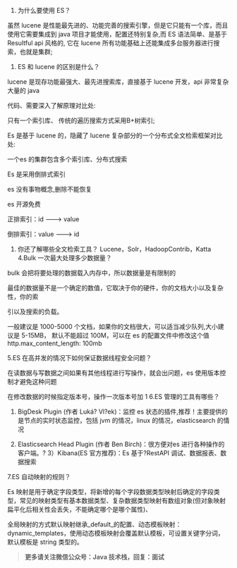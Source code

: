1.  为什么要使用 ES？

虽然 lucene 是性能最先进的、功能完善的搜索引擎，但是它只能有一个库，而且使用它需要集成到 java 项目才能使用，配置还特别复杂,而 ES 语法简单、是基于Resultful api 风格的, 它在 lucene 所有功能基础上还能集成多台服务器进行搜索，也就是集群;

1.  ES 和 lucene 的区别是什么？

lucene 是现存功能最强大、最先进搜索库，直接基于 lucene 开发，api 非常复杂大量的 java

代码、需要深入了解原理对比处:

只有一个索引库、 传统的遍历搜索方式采用B+树索引;

Es 是基于 lucene 的，隐藏了 lucene 复杂部分的一个分布式全文检索框架对比处:

一个es 的集群包含多个索引库、分布式搜索

Es 是采用倒排式索引

es 没有事物概念,删除不能恢复

es 开源免费

正排索引：id \-\--\> value

倒排索引：value \-\--\> id

1.  你还了解哪些全文检索工具？ Lucene，Solr，HadoopContrib，Katta 4.Bulk 一次最大处理多少数据量？

bulk 会把将要处理的数据载入内存中，所以数据量是有限制的

最佳的数据量不是一个确定的数值，它取决于你的硬件，你的文档大小以及复杂性，你的索

引以及搜索的负载。

一般建议是 1000-5000 个文档，如果你的文档很大，可以适当减少队列,大小建议是 5-15MB， 默认不能超过 100M，可以在 es 的配置文件中修改这个值 http.max\_content\_length: 100mb

5.ES 在高并发的情况下如何保证数据线程安全问题？

在读数据与写数据之间如果有其他线程进行写操作，就会出问题，es 使用版本控制才避免这种问题

在修改数据的时候指定版本号，操作一次版本号加 1 6.ES 管理的工具有哪些？

1.  BigDesk Plugin (作者 Luká? Vl?ek)：监控 es 状态的插件,推荐！主要提供的是节点的实时状态监控，包括 jvm 的情况，linux 的情况，elasticsearch 的情况

2.  Elasticsearch Head Plugin (作者 Ben Birch)：很方便对es 进行各种操作的客户端。? 3）Kibana(ES 官方推荐)：Es 基于?RestAPI 调试、数据报表、数据搜索

7.ES 自动映射的规则？

Es 映射是用于确定字段类型，将新增的每个字段数据类型映射后确定的字段类型，常见的映射类型有基本数据类型、复杂数据类型映射有数组对象(但对象映射扁平化后相关性会丢失，不能确定哪个是哪个属性)、

全局映射的方式默认映射继承\_default\_的配置、动态模板映射：dynamic\_templates，使用动态模板映射会覆盖默认模板，可设置关键字分词，默认模板是 string 类型的。

> **更多请关注微信公众号：Java 技术栈，回复：面试**
